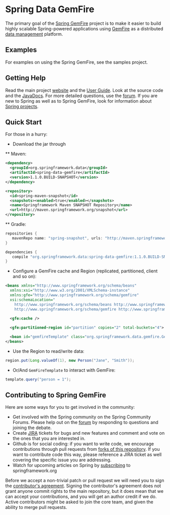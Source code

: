 Spring Data GemFire
===================

The primary goal of the [Spring GemFire](http://www.springsource.org/spring-gemfire) project is to make it easier to build highly scalable Spring-powered applications using 
[GemFire](http://www.gemstone.com/products/gemfire) as a distributed [data management](http://www.springsource.com/products/data-management) platform.

Examples
--------
For examples on using the Spring GemFire, see the samples project.

Getting Help
------------

Read the main project [website](http://www.springsource.org/spring-gemfire) and the [User Guide](http://static.springsource.org/spring-gemfire/docs/current/reference/html/). Look at the source code and the [JavaDocs](http://static.springsource.org/spring-gemfire/docs/current/api/). For more detailed questions, use the [forum](http://forum.springsource.org/forumdisplay.php?f=80). If you are new to Spring as well as to Spring GemFire, look for information about [Spring projects](http://www.springsource.org/projects). 

Quick Start
-----------

For those in a hurry:

* Download the jar through

** Maven:

~~~~~ xml
<dependency>
  <groupId>org.springframework.data</groupId>
  <artifactId>spring-data-gemfire</artifactId>
  <version>1.1.0.BUILD-SNAPSHOT</version>
</dependency> 

<repository>
  <id>spring-maven-snapshot</id>
  <snapshots><enabled>true</enabled></snapshots>
  <name>Springframework Maven SNAPSHOT Repository</name>
  <url>http://maven.springframework.org/snapshot</url>
</repository> 
~~~~~

** Gradle: 

~~~~~ groovy
repositories {
   mavenRepo name: "spring-snapshot", urls: "http://maven.springframework.org/snapshot"
}

dependencies {
   compile "org.springframework.data:spring-data-gemfire:1.1.0.BUILD-SNAPSHOT"
}
~~~~~

* Configure a GemFire cache and Region (replicated, partitioned, client and so on):

~~~~~ xml
<beans xmlns="http://www.springframework.org/schema/beans"
  xmlns:xsi="http://www.w3.org/2001/XMLSchema-instance"
  xmlns:gfe="http://www.springframework.org/schema/gemfire"
  xsi:schemaLocation="
    http://www.springframework.org/schema/beans http://www.springframework.org/schema/beans/spring-beans.xsd
    http://www.springframework.org/schema/gemfire http://www.springframework.org/schema/gemfire/spring-gemfire.xsd">

  <gfe:cache />
  
  <gfe:partitioned-region id="partition" copies="2" total-buckets="4">

  <bean id="gemfireTemplate" class="org.springframework.data.gemfire.GemfireTemplate" p:region-ref="someRegion"/>
</beans>
~~~~~

* Use the Region to read/write data:

~~~~~ java
region.put(Long.valueOf(1), new Person("Jane", "Smith"));
~~~~~
* Or/And `GemFireTemplate` to interact with GemFire:

~~~~~ java
template.query("person = 1");
~~~~~

Contributing to Spring GemFire
------------------------------

Here are some ways for you to get involved in the community:

* Get involved with the Spring community on the Spring Community Forums.  Please help out on the [forum](http://forum.springsource.org/forumdisplay.php?f=80) by responding to questions and joining the debate.
* Create [JIRA](https://jira.springframework.org/browse/SGF) tickets for bugs and new features and comment and vote on the ones that you are interested in.  
* Github is for social coding: if you want to write code, we encourage contributions through pull requests from [forks of this repository](http://help.github.com/forking/). If you want to contribute code this way, please reference a JIRA ticket as well covering the specific issue you are addressing.
* Watch for upcoming articles on Spring by [subscribing](http://www.springsource.org/node/feed) to springframework.org

Before we accept a non-trivial patch or pull request we will need you to sign the [contributor's agreement](https://support.springsource.com/spring_committer_signup).  Signing the contributor's agreement does not grant anyone commit rights to the main repository, but it does mean that we can accept your contributions, and you will get an author credit if we do.  Active contributors might be asked to join the core team, and given the ability to merge pull requests.
